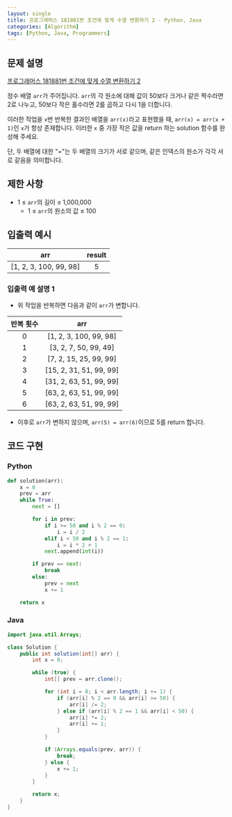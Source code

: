 ```yaml
---
layout: single
title: 프로그래머스 181881번 조건에 맞게 수열 변환하기 2 - Python, Java
categories: [Algorithm]
tags: [Python, Java, Programmers]
---
```


## 문제 설명
[프로그래머스 181881번 조건에 맞게 수열 변환하기 2](https://school.programmers.co.kr/learn/courses/30/lessons/181881)

정수 배열 `arr`가 주어집니다. `arr`의 각 원소에 대해 값이 50보다 크거나 같은 짝수라면 2로 나누고, 50보다 작은 홀수라면 2를 곱하고 다시 1을 더합니다.

이러한 작업을 `x`번 반복한 결과인 배열을 `arr(x)`라고 표현했을 때, `arr(x) = arr(x + 1)`인 `x`가 항상 존재합니다. 이러한 `x` 중 가장 작은 값을 return 하는 solution 함수를 완성해 주세요.

단, 두 배열에 대한 "="는 두 배열의 크기가 서로 같으며, 같은 인덱스의 원소가 각각 서로 같음을 의미합니다.

## 제한 사항

* 1 ≤ `arr`의 길이 ≤ 1,000,000
  * 1 ≤ `arr`의 원소의 값 ≤ 100

## 입출력 예시

|           arr            | result |
|:------------------------:|:------:|
| \[1, 2, 3, 100, 99, 98\] |   5    |

### 입출력 예 설명 1

* 위 작업을 반복하면 다음과 같이 `arr`가 변합니다.

| 반복 횟수 |            	arr            |
|:-----:|:--------------------------:|
|   0   | 	\[1, 2, 3, 100, 99, 98\]  |
|   1   |  	\[3, 2, 7, 50, 99, 49\]  |
|   2   | 	\[7, 2, 15, 25, 99, 99\]  |
|   3   | 	\[15, 2, 31, 51, 99, 99\] |
|   4   | 	\[31, 2, 63, 51, 99, 99\] |
|   5   | 	\[63, 2, 63, 51, 99, 99\] |
|   6   | 	\[63, 2, 63, 51, 99, 99\] |

* 이후로 `arr`가 변하지 않으며, `arr(5) = arr(6)`이므로 5를 return 합니다.

## 코드 구현

### Python

```python
def solution(arr):
    x = 0
    prev = arr
    while True:
        next = []

        for i in prev:
            if i >= 50 and i % 2 == 0:
                i = i / 2
            elif i < 50 and i % 2 == 1:
                i = i * 2 + 1
            next.append(int(i))

        if prev == next:
            break
        else:
            prev = next
            x += 1

    return x
```

### Java

```java
import java.util.Arrays;

class Solution {
    public int solution(int[] arr) {
        int x = 0;

        while (true) {
            int[] prev = arr.clone();

            for (int i = 0; i < arr.length; i += 1) {
                if (arr[i] % 2 == 0 && arr[i] >= 50) {
                    arr[i] /= 2;
                } else if (arr[i] % 2 == 1 && arr[i] < 50) {
                    arr[i] *= 2;
                    arr[i] += 1;
                }
            }

            if (Arrays.equals(prev, arr)) {
                break;
            } else {
                x += 1;
            }
        }

        return x;
    }
}
```
